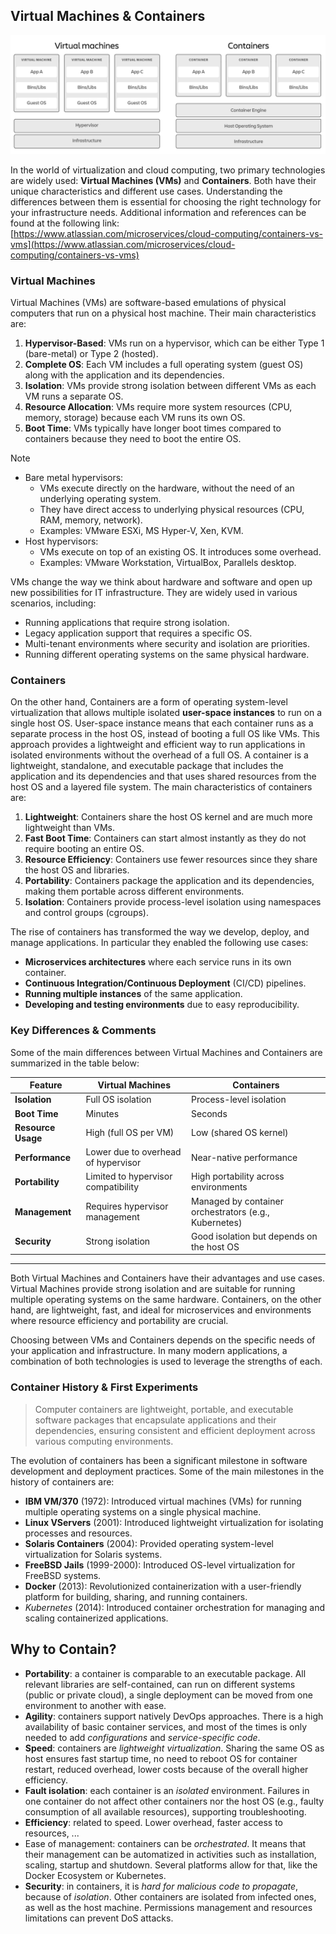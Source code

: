 ## Virtual Machines & Containers
![vms_vs_containers.png](../assets/images/vms_vs_containers.png)

In the world of virtualization and cloud computing, two primary technologies are widely used: **Virtual Machines (VMs)** and **Containers**. 
Both have their unique characteristics and different use cases. 
Understanding the differences between them is essential for choosing the right technology for your infrastructure needs.
Additional information and references can be found at the following link: [https://www.atlassian.com/microservices/cloud-computing/containers-vs-vms](https://www.atlassian.com/microservices/cloud-computing/containers-vs-vms)

### Virtual Machines

Virtual Machines (VMs) are software-based emulations of physical computers that run 
on a physical host machine.
Their main characteristics are:

1. **Hypervisor-Based**: VMs run on a hypervisor, which can be either Type 1 
(bare-metal) or Type 2 (hosted).
2. **Complete OS**: Each VM includes a full operating system (guest OS) along 
with the application and its dependencies.
3. **Isolation**: VMs provide strong isolation between different VMs as each VM runs 
a separate OS.
4. **Resource Allocation**: VMs require more system resources (CPU, memory, storage) 
because each VM runs its own OS.
5. **Boot Time**: VMs typically have longer boot times compared to containers 
because they need to boot the entire OS.

> [!NOTE]
> - Bare metal hypervisors: 
>   - VMs execute directly on the hardware, without the need of an underlying 
operating system. 
>   - They have direct access to underlying physical resources 
(CPU, RAM, memory, network). 
>   - Examples: VMware ESXi, MS Hyper-V, Xen, KVM. 
> - Host hypervisors: 
>   - VMs execute on top of an existing OS. It introduces some overhead. 
>   - Examples: VMware Workstation, VirtualBox, Parallels desktop.

VMs change the way we think about hardware and software and open up new 
possibilities for IT infrastructure.
They are widely used in various scenarios, including:

- Running applications that require strong isolation.
- Legacy application support that requires a specific OS.
- Multi-tenant environments where security and isolation are priorities.
- Running different operating systems on the same physical hardware.

### Containers

On the other hand, Containers are a form of operating system-level virtualization 
that allows multiple isolated **user-space instances** to run on a single host OS.
User-space instance means that each container runs as a separate process in the host OS, instead of booting a full OS like VMs.
This approach provides a lightweight and efficient way to run applications in isolated environments without the overhead of a full OS.
A container is a lightweight, standalone, and executable package that includes the application and its dependencies and 
that uses shared resources from the host OS and a layered file system. The main characteristics of containers are:

1. **Lightweight**: Containers share the host OS kernel and are much more lightweight than VMs.
2. **Fast Boot Time**: Containers can start almost instantly as they do not require booting an entire OS.
3. **Resource Efficiency**: Containers use fewer resources since they share the host OS and libraries.
4. **Portability**: Containers package the application and its dependencies, making them portable across different environments.
5. **Isolation**: Containers provide process-level isolation using namespaces and control groups (cgroups).

The rise of containers has transformed the way we develop, deploy, and manage applications.
In particular they enabled the following use cases:

- **Microservices architectures** where each service runs in its own container.
- **Continuous Integration/Continuous Deployment** (CI/CD) pipelines.
- **Running multiple instances** of the same application.
- **Developing and testing environments** due to easy reproducibility.

### Key Differences & Comments

Some of the main differences between Virtual Machines and Containers are summarized in the table below:

| Feature              | Virtual Machines                   | Containers                                            |
|----------------------|------------------------------------|-------------------------------------------------------|
| **Isolation**        | Full OS isolation                  | Process-level isolation                               |
| **Boot Time**        | Minutes                            | Seconds                                               |
| **Resource Usage**   | High (full OS per VM)              | Low (shared OS kernel)                                |
| **Performance**      | Lower due to overhead of hypervisor| Near-native performance                               |
| **Portability**      | Limited to hypervisor compatibility| High portability across environments                  |
| **Management**       | Requires hypervisor management     | Managed by container orchestrators (e.g., Kubernetes) |
| **Security**         | Strong isolation                   | Good isolation but depends on the host OS             |
---

Both Virtual Machines and Containers have their advantages and use cases. 
Virtual Machines provide strong isolation and are suitable for running multiple operating systems on the same hardware. 
Containers, on the other hand, are lightweight, fast, and ideal for microservices and environments where 
resource efficiency and portability are crucial.

Choosing between VMs and Containers depends on the specific needs of your application and infrastructure. 
In many modern applications, a combination of both technologies is used to leverage the strengths of each.

### Container History & First Experiments

>Computer containers are lightweight, portable, and executable software packages 
>that encapsulate applications and their dependencies, 
>ensuring consistent and efficient deployment across various computing environments.


The evolution of containers has been a significant milestone in software development and deployment practices.
Some of the main milestones in the history of containers are:
- **IBM VM/370** (1972): Introduced virtual machines (VMs) for running multiple operating systems on a single physical machine.
- **Linux VServers** (2001): Introduced lightweight virtualization for isolating processes and resources.
- **Solaris Containers** (2004): Provided operating system-level virtualization for Solaris systems.
- **FreeBSD Jails** (1999-2000): Introduced OS-level virtualization for FreeBSD systems.
- **Docker** (2013): Revolutionized containerization with a user-friendly platform for building, sharing, and running containers.
- *Kubernetes* (2014): Introduced container orchestration for managing and scaling containerized applications.

## Why to Contain? 

- **Portability**: a container is comparable to an executable package. All relevant libraries are self-contained, can run on different systems (public or private cloud), a single deployment can be  moved from one environment to another with ease.
- **Agility**: containers support natively DevOps approaches. There is a high availability of basic container services, and most of the times is only needed to add *configurations* and *service-specific code*.  
- **Speed**: containers are *lightweight virtualization*. Sharing the same OS as host ensures fast startup time, no need to reboot OS for container restart, reduced overhead, lower costs because of the overall higher efficiency. 
- **Fault isolation**: each container is an *isolated* environment. Failures in one container do not affect other containers nor the host OS (e.g., faulty consumption of all available resources), supporting troubleshooting.
- **Efficiency**: related to speed. Lower overhead, faster access to resources, ...
- Ease of management: containers can be *orchestrated*. It means that their management can be automatized in activities such as installation, scaling, startup and shutdown. Several platforms allow for that, like the Docker Ecosystem or Kubernetes. 
- **Security**: in containers, it is *hard for malicious code to propagate*, because of *isolation*. Other containers are isolated from infected ones, as well as the host machine. Permissions management and resources limitations can prevent DoS attacks. 
